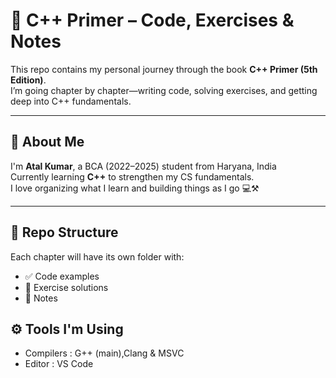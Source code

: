 # 📘 C++ Primer – Code, Exercises & Notes

This repo contains my personal journey through the book **C++ Primer (5th Edition)**.  
I’m going chapter by chapter—writing code, solving exercises, and getting deep into C++ fundamentals.

---

## 👤 About Me

I'm **Atal Kumar**, a BCA (2022–2025) student from Haryana, India  
Currently learning **C++** to strengthen my CS fundamentals.  
I love organizing what I learn and building things as I go 💻⚒️

---

## 🧱 Repo Structure

Each chapter will have its own folder with:
- ✅ Code examples
- 🧠 Exercise solutions
- 📝 Notes

## ⚙ Tools I'm Using

- Compilers : G++ (main),Clang & MSVC
- Editor : VS Code